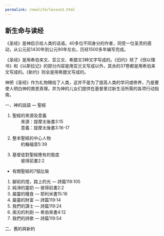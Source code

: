 ```yaml
---
permalink: /newlife/lesson2.html
---
```

<h2>新生命与读经</h2>

《圣经》是神启示给人类的话语。40多位不同身分的作者，同受一位圣灵的感动，从公元前1430年到公元90年左右，历经1500多年编写完成。

《圣经》是用希伯来文、亚兰文、希腊文3种文字写成的。《旧约》除了《但以理书》和《以斯拉记》的部分内容是用亚兰文写成以外，其余的37卷都是用希伯来文写成的。《新约》则全是用希腊文写成的。

神把《圣经》作为礼物赐给了人类，这并不是为了提高人类的学问或修养，乃是要使人明白神的救恩真理，并为神的儿女们提供在基督里过新生活所需的各项行动指南。

一、神的話語 — 聖經
1. 聖經的來源及意義  
　　來源：提摩太後書3:15  
　　意義：提摩太後書3:16-17  

2. 整本聖經的中心人物  
　　約翰福音5:39

3. 基督徒對聖經應有的態度  
　　彼得前書2:2

+ 有關聖經的7個比喻  
1) 腳前的燈，路上的光 — 詩篇119:105  
2) 純淨的靈奶 — 彼得前書2:2  
3) 屬靈的糧食 — 耶利米書15:16  
4) 屬靈的財富 — 詩篇119:14  
5) 我們的謀士 — 詩篇119:24  
6) 兩刃的利劍 — 希伯來書4:12  
7) 我們的詩歌 — 詩篇119:54  

二、舊約與新約
